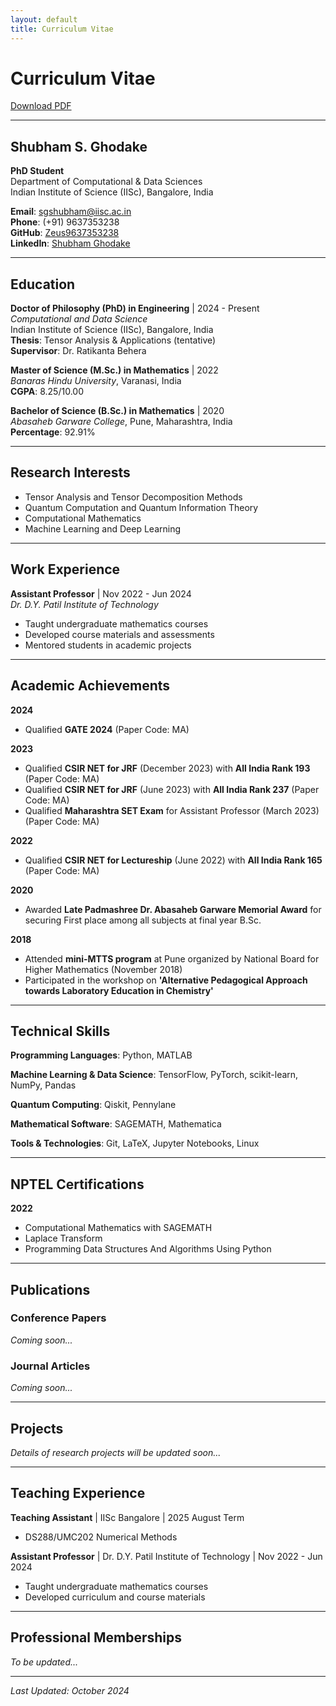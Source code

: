 ```yaml
---
layout: default
title: Curriculum Vitae
---
```


# Curriculum Vitae

[Download PDF](#)

---

## Shubham S. Ghodake 

**PhD Student**  
Department of Computational & Data Sciences  
Indian Institute of Science (IISc), Bangalore, India

**Email**: sgshubham@iisc.ac.in  
**Phone**: (+91) 9637353238  
**GitHub**: [Zeus9637353238](https://github.com/Zeus9637353238)  
**LinkedIn**: [Shubham Ghodake](https://linkedin.com/in/shubham-ghodake-2b7a221b1)

---

## Education

**Doctor of Philosophy (PhD) in Engineering** | 2024 - Present  
*Computational and Data Science*  
Indian Institute of Science (IISc), Bangalore, India  
**Thesis**: Tensor Analysis & Applications (tentative)  
**Supervisor**: Dr. Ratikanta Behera

**Master of Science (M.Sc.) in Mathematics** | 2022  
*Banaras Hindu University*, Varanasi, India  
**CGPA**: 8.25/10.00

**Bachelor of Science (B.Sc.) in Mathematics** | 2020  
*Abasaheb Garware College*, Pune, Maharashtra, India  
**Percentage**: 92.91%

---

## Research Interests

- Tensor Analysis and Tensor Decomposition Methods
- Quantum Computation and Quantum Information Theory
- Computational Mathematics
- Machine Learning and Deep Learning

---

## Work Experience

**Assistant Professor** | Nov 2022 - Jun 2024  
*Dr. D.Y. Patil Institute of Technology*
- Taught undergraduate mathematics courses
- Developed course materials and assessments
- Mentored students in academic projects

---

## Academic Achievements

**2024**  
- Qualified **GATE 2024** (Paper Code: MA)

**2023**  
- Qualified **CSIR NET for JRF** (December 2023) with **All India Rank 193** (Paper Code: MA)
- Qualified **CSIR NET for JRF** (June 2023) with **All India Rank 237** (Paper Code: MA)
- Qualified **Maharashtra SET Exam** for Assistant Professor (March 2023) (Paper Code: MA)

**2022**  
- Qualified **CSIR NET for Lectureship** (June 2022) with **All India Rank 165** (Paper Code: MA)

**2020**  
- Awarded **Late Padmashree Dr. Abasaheb Garware Memorial Award** for securing First place among all subjects at final year B.Sc.

**2018**  
- Attended **mini-MTTS program** at Pune organized by National Board for Higher Mathematics (November 2018)
- Participated in the workshop on **'Alternative Pedagogical Approach towards Laboratory Education in Chemistry'**

---

## Technical Skills

**Programming Languages**: Python, MATLAB

**Machine Learning & Data Science**: TensorFlow, PyTorch, scikit-learn, NumPy, Pandas

**Quantum Computing**: Qiskit, Pennylane

**Mathematical Software**: SAGEMATH, Mathematica

**Tools & Technologies**: Git, LaTeX, Jupyter Notebooks, Linux

---

## NPTEL Certifications

**2022**
- Computational Mathematics with SAGEMATH
- Laplace Transform
- Programming Data Structures And Algorithms Using Python

---

## Publications

### Conference Papers

*Coming soon...*

### Journal Articles

*Coming soon...*

---

## Projects

*Details of research projects will be updated soon...*

---

## Teaching Experience

**Teaching Assistant** | IISc Bangalore | 2025 August Term
- DS288/UMC202 Numerical Methods 

**Assistant Professor** | Dr. D.Y. Patil Institute of Technology | Nov 2022 - Jun 2024
- Taught undergraduate mathematics courses
- Developed curriculum and course materials

---

## Professional Memberships

*To be updated...*

---

*Last Updated: October 2024*
